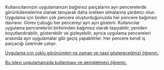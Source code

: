 ﻿Kullanıcılarınızın uygulamanızın bağımsız parçalarını ayrı pencerelerde görüntülemelerine olanak tanıyarak daha üretken olmalarına yardımcı olun. Uygulama için birden çok pencere oluşturduğunuzda her pencere bağımsız davranır. Görev çubuğu her pencereyi ayrı ayrı gösterir. Kullanıcılar uygulama pencerelerini birbirinden bağımsız olarak taşıyabilir, yeniden boyutlandırabilir, gösterebilir ve gizleyebilir, ayrıca uygulama pencereleri arasında ayrı uygulamalar gibi geçiş yapabilirler. Her pencere kendi iş parçacığı üzerinde çalışır.

[Uygulama için çoklu görünümleri ne zaman ve nasıl göstereceğinizi öğrenin.](https://docs.microsoft.com/windows/uwp/design/layout/show-multiple-views)

[Bu işlevi uygulamanızda kullanmayı ve genişletmeyi öğrenin.](https://github.com/microsoft/TemplateStudio/blob/main/docs/UWP/features/multiple-views.md)
